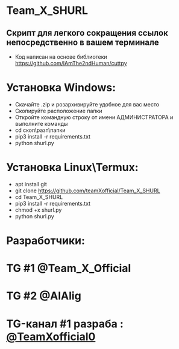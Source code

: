 # Team_X_SHURL
## Скрипт для легкого сокращения ссылок непосредственно в вашем терминале
* Код написан на основе библиотеки https://github.com/IAmThe2ndHuman/cuttpy

# Установка Windows:
* Скачайте .zip и розархивируйте удобное для вас место
* Скопируйте расположение папки
* Откройте командную строку от имени АДМИНИСТРАТОРА и выполните команды
* cd скоп\разп\папки
* pip3 install -r requirements.txt
* python shurl.py

# Установка Linux\Termux:
* apt install git
* git clone https://github.com/teamXofficial/Team_X_SHURL
* cd Team_X_SHURL
* pip3 install -r requirements.txt
* chmod +x shurl.py
* python shurl.py

# Разработчики:
# TG #1 @Team_X_Official
# TG #2 @AlAlig
# TG-канал #1 разраба : [ @TeamXofficial0 ](https://t.me/TeamXofficial0)
